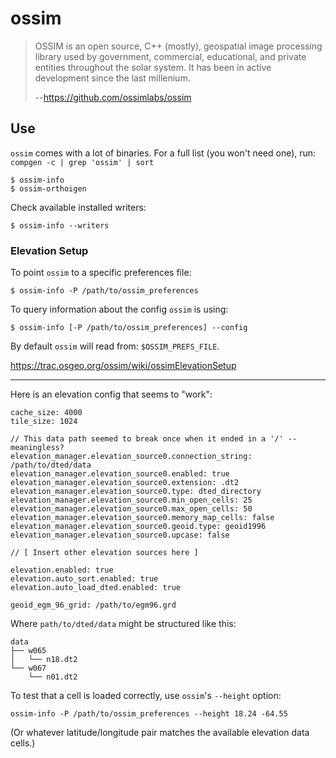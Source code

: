 # ossim

> OSSIM is an open source, C++ (mostly), geospatial image processing library used by government, commercial, educational, and private entities throughout the solar system. It has been in active development since the last millenium.
>
> --https://github.com/ossimlabs/ossim

## Use

`ossim` comes with a lot of binaries. For a full list (you won't need one), run: `compgen -c | grep 'ossim' | sort`

```
$ ossim-info
$ ossim-orthoigen
```

Check available installed writers:
```
$ ossim-info --writers
```


### Elevation Setup

To point `ossim` to a specific preferences file:
```
$ ossim-info -P /path/to/ossim_preferences
```

To query information about the config `ossim` is using:
```
$ ossim-info [-P /path/to/ossim_preferences] --config
```

By default `ossim` will read from: `$OSSIM_PREFS_FILE`.

https://trac.osgeo.org/ossim/wiki/ossimElevationSetup

---

Here is an elevation config that seems to "work":

```
cache_size: 4000
tile_size: 1024

// This data path seemed to break once when it ended in a '/' -- meaningless?
elevation_manager.elevation_source0.connection_string: /path/to/dted/data
elevation_manager.elevation_source0.enabled: true
elevation_manager.elevation_source0.extension: .dt2
elevation_manager.elevation_source0.type: dted_directory
elevation_manager.elevation_source0.min_open_cells: 25
elevation_manager.elevation_source0.max_open_cells: 50
elevation_manager.elevation_source0.memory_map_cells: false
elevation_manager.elevation_source0.geoid.type: geoid1996
elevation_manager.elevation_source0.upcase: false

// [ Insert other elevation sources here ]

elevation.enabled: true
elevation.auto_sort.enabled: true
elevation.auto_load_dted.enabled: true

geoid_egm_96_grid: /path/to/egm96.grd
```

Where `path/to/dted/data` might be structured like this:

```
data
├── w065
│   └── n18.dt2
└── w067
    └── n01.dt2
```

To test that a cell is loaded correctly, use `ossim`'s `--height` option:

```
ossim-info -P /path/to/ossim_preferences --height 18.24 -64.55
```
(Or whatever latitude/longitude pair matches the available elevation data cells.)
